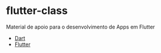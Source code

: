 # flutter-class

Material de apoio para o desenvolvimento de Apps em Flutter

- [Dart](https://github.com/leofds/flutter-class/blob/master/dart/README.md)
- [Flutter](https://github.com/leofds/flutter-class/blob/master/flutter/README.md)
